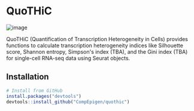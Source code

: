 # QuoTHiC
![image](https://github.com/CompEpigen/quothic/assets/9075573/be3fde93-7235-48ee-84f9-26e6969d17e3)



QuoTHiC (Quantification of Transcription Heterogeneity in Cells) provides functions to calculate transcription heterogeneity indices like Silhouette score, Shannon entropy, Simpson's index (TBA), and the Gini index (TBA) for single-cell RNA-seq data using Seurat objects.


## Installation

```R
# Install from GitHub
install.packages("devtools")
devtools::install_github("CompEpigen/quothic")
```
